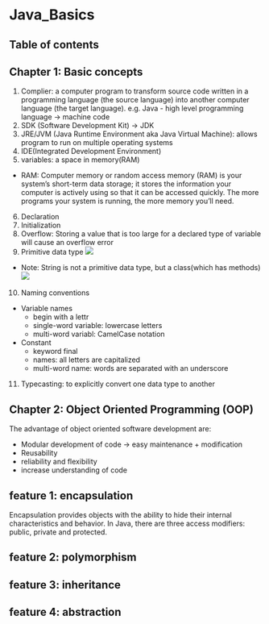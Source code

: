 # Java_Basics
## Table of contents 
## Chapter 1: Basic concepts
1. Complier: a computer program to transform source code written in a programming language (the source language) into another computer language (the target language).
e.g. Java - high level programming language -> machine code
2. SDK (Software Development Kit) -> JDK
3. JRE/JVM (Java Runtime Environment aka Java Virtual Machine): allows program to run on multiple operating systems
4. IDE(Integrated Development Environment)
5. variables: a space in memory(RAM)
- RAM: Computer memory or random access memory (RAM) is your system’s short-term data storage; it stores the information your computer is actively using so that it can be accessed quickly. The more programs your system is running, the more memory you’ll need. 
6. Declaration
7. Initialization
8. Overflow: Storing a value that is too large for a declared type of variable will cause an overflow error
9. Primitive data type
<img src="https://s2.ax1x.com/2019/09/29/u3P6pQ.png"></img>
- Note: String is not a primitive data type, but a class(which has methods)
<img src="https://s2.ax1x.com/2019/09/29/u3Ph7V.png"></img>
10. Naming conventions
- Variable names 
  - begin with a lettr 
  - single-word variable: lowercase letters
  - multi-word variabl: CamelCase notation
- Constant
  - keyword final
  - names: all letters are capitalized
  - multi-word name: words are separated with an underscore
11. Typecasting: to explicitly convert one data type to another
##  Chapter 2: Object Oriented Programming (OOP)
The advantage of object oriented software development are:
- Modular development of code -> easy maintenance + modification
- Reusability
- reliability and flexibility
- increase understanding of code
## feature 1: encapsulation
Encapsulation provides objects with the ability to hide their internal characteristics and behavior. In Java, there are three access modifiers: public, private and protected.
## feature 2: polymorphism

## feature 3: inheritance
## feature 4: abstraction

